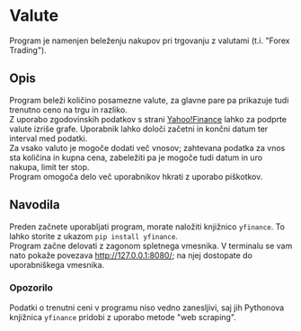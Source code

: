 # Valute

Program je namenjen beleženju nakupov pri trgovanju z valutami (t.i. "Forex Trading").  

## Opis

Program beleži količino posamezne valute, za glavne pare pa prikazuje tudi trenutno ceno na trgu in razliko.  
Z uporabo zgodovinskih podatkov s strani [Yahoo!Finance](https://finance.yahoo.com/) lahko za podprte valute izriše grafe. Uporabnik lahko določi začetni in končni datum ter interval med podatki.  
Za vsako valuto je mogoče dodati več vnosov; zahtevana podatka za vnos sta količina in kupna cena, zabeležiti pa je mogoče tudi datum in uro nakupa, limit ter stop.  
Program omogoča delo več uporabnikov hkrati z uporabo piškotkov.  

## Navodila

Preden začnete uporabljati program, morate naložiti knjižnico `yfinance`. To lahko storite z ukazom `pip install yfinance`.  
Program začne delovati z zagonom spletnega vmesnika. V terminalu se vam nato pokaže povezava <http://127.0.0.1:8080/>; na njej dostopate do uporabniškega vmesnika.  

### Opozorilo

Podatki o trenutni ceni v programu niso vedno zanesljivi, saj jih Pythonova knjižnica `yfinance` pridobi z uporabo metode "web scraping".